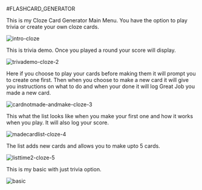 #FLASHCARD_GENERATOR

This is my Cloze Card Generator Main Menu.
You have the option to play trivia or create your own cloze cards.

![intro-cloze](https://user-images.githubusercontent.com/28733244/30969979-f30df2d4-a431-11e7-852e-9bf9422751d0.gif)

This is trivia demo. Once you played a round your score will display.

![trivademo-cloze-2](https://user-images.githubusercontent.com/28733244/30969999-07fbd9b8-a432-11e7-850a-e9c149df6bad.gif)

Here if you choose to play your cards before making them it will prompt you to create one first. Then when you choose to make a new card it will give you instructions on what to do and when your done it will log Great Job you made a new card.

![cardnotmade-andmake-cloze-3](https://user-images.githubusercontent.com/28733244/30970027-1bd2b4ac-a432-11e7-8514-6ad567ec68e2.gif)

This what the list looks like when you make your first one and how it works when you play. It will also log your score.

![madecardlist-cloze-4](https://user-images.githubusercontent.com/28733244/30970040-29b648f4-a432-11e7-92a7-df826993da14.gif)

The list adds new cards and allows you to make upto 5 cards.

![listtime2-cloze-5](https://user-images.githubusercontent.com/28733244/30970065-390f51e2-a432-11e7-929b-4ea722cd4662.gif)


This is my basic with just trivia option.

![basic](https://user-images.githubusercontent.com/28733244/30970090-45476152-a432-11e7-881a-96fdc2ee4241.gif)
